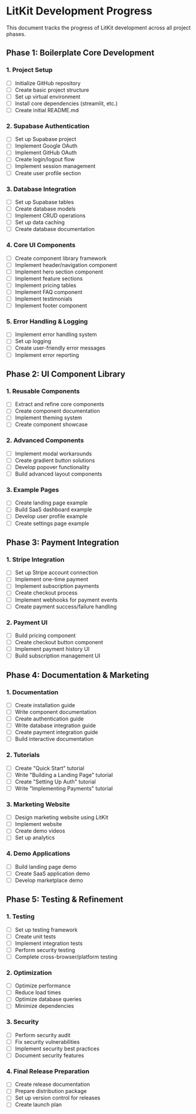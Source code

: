 # LitKit Development Progress

This document tracks the progress of LitKit development across all project phases.

## Phase 1: Boilerplate Core Development

### 1. Project Setup

- [ ] Initialize GitHub repository
- [ ] Create basic project structure
- [ ] Set up virtual environment
- [ ] Install core dependencies (streamlit, etc.)
- [ ] Create initial README.md

### 2. Supabase Authentication

- [ ] Set up Supabase project
- [ ] Implement Google OAuth
- [ ] Implement GitHub OAuth
- [ ] Create login/logout flow
- [ ] Implement session management
- [ ] Create user profile section

### 3. Database Integration

- [ ] Set up Supabase tables
- [ ] Create database models
- [ ] Implement CRUD operations
- [ ] Set up data caching
- [ ] Create database documentation

### 4. Core UI Components

- [ ] Create component library framework
- [ ] Implement header/navigation component
- [ ] Implement hero section component
- [ ] Implement feature sections
- [ ] Implement pricing tables
- [ ] Implement FAQ component
- [ ] Implement testimonials
- [ ] Implement footer component

### 5. Error Handling & Logging

- [ ] Implement error handling system
- [ ] Set up logging
- [ ] Create user-friendly error messages
- [ ] Implement error reporting

## Phase 2: UI Component Library

### 1. Reusable Components

- [ ] Extract and refine core components
- [ ] Create component documentation
- [ ] Implement theming system
- [ ] Create component showcase

### 2. Advanced Components

- [ ] Implement modal workarounds
- [ ] Create gradient button solutions
- [ ] Develop popover functionality
- [ ] Build advanced layout components

### 3. Example Pages

- [ ] Create landing page example
- [ ] Build SaaS dashboard example
- [ ] Develop user profile example
- [ ] Create settings page example

## Phase 3: Payment Integration

### 1. Stripe Integration

- [ ] Set up Stripe account connection
- [ ] Implement one-time payment
- [ ] Implement subscription payments
- [ ] Create checkout process
- [ ] Implement webhooks for payment events
- [ ] Create payment success/failure handling

### 2. Payment UI

- [ ] Build pricing component
- [ ] Create checkout button component
- [ ] Implement payment history UI
- [ ] Build subscription management UI

## Phase 4: Documentation & Marketing

### 1. Documentation

- [ ] Create installation guide
- [ ] Write component documentation
- [ ] Create authentication guide
- [ ] Write database integration guide
- [ ] Create payment integration guide
- [ ] Build interactive documentation

### 2. Tutorials

- [ ] Create "Quick Start" tutorial
- [ ] Write "Building a Landing Page" tutorial
- [ ] Create "Setting Up Auth" tutorial
- [ ] Write "Implementing Payments" tutorial

### 3. Marketing Website

- [ ] Design marketing website using LitKit
- [ ] Implement website
- [ ] Create demo videos
- [ ] Set up analytics

### 4. Demo Applications

- [ ] Build landing page demo
- [ ] Create SaaS application demo
- [ ] Develop marketplace demo

## Phase 5: Testing & Refinement

### 1. Testing

- [ ] Set up testing framework
- [ ] Create unit tests
- [ ] Implement integration tests
- [ ] Perform security testing
- [ ] Complete cross-browser/platform testing

### 2. Optimization

- [ ] Optimize performance
- [ ] Reduce load times
- [ ] Optimize database queries
- [ ] Minimize dependencies

### 3. Security

- [ ] Perform security audit
- [ ] Fix security vulnerabilities
- [ ] Implement security best practices
- [ ] Document security features

### 4. Final Release Preparation

- [ ] Create release documentation
- [ ] Prepare distribution package
- [ ] Set up version control for releases
- [ ] Create launch plan
